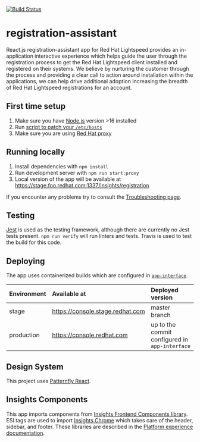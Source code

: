 [![Build Status](https://img.shields.io/github/actions/workflow/status/RedhatInsights/registration-assistant/test.yml?branch=master)](https://github.com/github/RedHatInsights/registration-assistant/actions/workflows/test.yml)

# registration-assistant
React.js registration-assistant app for Red Hat Lightspeed provides an in-application interactive experience which helps guide the user through the registration process to get the Red Hat Lightspeed client installed and registered on their systems. We believe by nurturing the customer through the process and providing a clear call to action around installation within the applications, we can help drive additional adoption increasing the breadth of Red Hat Lightspeed registrations for an account.

## First time setup
1. Make sure you have [Node.js](https://nodejs.org/en/) version >16 installed
2. Run [script to patch your `/etc/hosts`](https://github.com/RedHatInsights/insights-proxy/blob/master/scripts/patch-etc-hosts.sh)
3. Make sure you are using [Red Hat proxy](http://hdn.corp.redhat.com/proxy.pac)

## Running locally
1. Install dependencies with `npm install`
2. Run development server with `npm run start:proxy`
3. Local version of the app will be available at https://stage.foo.redhat.com:1337/insights/registration

If you encounter any problems try to consult the [Troubleshooting page](https://docs.engineering.redhat.com/pages/viewpage.action?spaceKey=RHIF&title=Troubleshooting).

## Testing
[Jest](https://jestjs.io/) is used as the testing framework, although there are currently no Jest tests present. `npm run verify` will run linters and tests. Travis is used to test the build for this code.

## Deploying
The app uses containerized builds which are configured in [`app-interface`](https://gitlab.cee.redhat.com/service/app-interface/-/blob/master/data/services/insights/frontend-base/deploy.yml).

| Environment | Available at                     | Deployed version
| :---------- | :--------------------------------| :----------
| stage       | https://console.stage.redhat.com | master branch
| production  | https://console.redhat.com       | up to the commit configured in `app-interface`

## Design System
This project uses [Patternfly React](https://github.com/patternfly/patternfly-react).

## Insights Components
This app imports components from [Insights Frontend Components library](https://github.com/RedHatInsights/frontend-components). ESI tags are used to import [Insights Chrome](https://github.com/RedHatInsights/insights-chrome) which takes care of the header, sidebar, and footer. These libraries are described in the [Platform experience documentation](http://front-end-docs-insights.apps.ocp4.prod.psi.redhat.com/).
